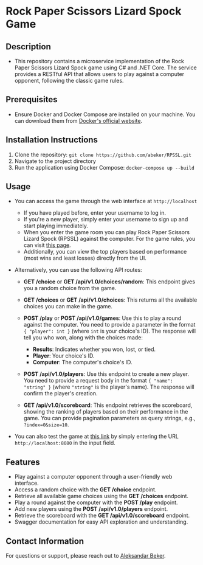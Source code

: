 # Rock Paper Scissors Lizard Spock Game

## Description
- This repository contains a microservice implementation of the Rock Paper Scissors Lizard Spock game using C# and .NET Core. The service provides a RESTful API that allows users to play against a computer opponent, following the classic game rules.

## Prerequisites
- Ensure Docker and Docker Compose are installed on your machine. You can download them from [Docker's official website](https://www.docker.com/get-started).

## Installation Instructions
1. Clone the repository: `git clone https://github.com/abeker/RPSSL.git`
2. Navigate to the project directory
3. Run the application using Docker Compose: `docker-compose up --build`

## Usage
- You can access the game through the web interface at `http://localhost`
  - If you have played before, enter your username to log in.
  - If you're a new player, simply enter your username to sign up and start playing immediately.
  - When you enter the game room you can play Rock Paper Scissors Lizard Spock (RPSSL) against the computer. For the game rules, you can visit [this page](https://www.samkass.com/theories/RPSSL.html).
  - Additionally, you can view the top players based on performance (most wins and least losses) directly from the UI.

- Alternatively, you can use the following API routes:

  - **GET /choice** or **GET /api/v1.0/choices/random**: This endpoint gives you a random choice from the game.
  
  - **GET /choices** or **GET /api/v1.0/choices**: This returns all the available choices you can make in the game.
  
  - **POST /play** or **POST /api/v1.0/games**: Use this to play a round against the computer. You need to provide a parameter in the format `{ "player": int }` (where `int` is your choice's ID). The response will tell you who won, along with the choices made:
    - **Results**: Indicates whether you won, lost, or tied.
    - **Player**: Your choice's ID.
    - **Computer**: The computer's choice's ID.

  - **POST /api/v1.0/players**: Use this endpoint to create a new player. You need to provide a request body in the format `{ "name": "string" }` (where `"string"` is the player's name). The response will confirm the player's creation.
  
  - **GET /api/v1.0/scoreboard**: This endpoint retrieves the scoreboard, showing the ranking of players based on their performance in the game. You can provide pagination parameters as query strings, e.g., `?index=0&size=10`.
 
- You can also test the game at [this link](https://codechallenge.boohma.com/) by simply entering the URL `http://localhost:8080` in the input field.

## Features
- Play against a computer opponent through a user-friendly web interface.
- Access a random choice with the **GET /choice** endpoint.
- Retrieve all available game choices using the **GET /choices** endpoint.
- Play a round against the computer with the **POST /play** endpoint.
- Add new players using the **POST /api/v1.0/players** endpoint.
- Retrieve the scoreboard with the **GET /api/v1.0/scoreboard** endpoint.
- Swagger documentation for easy API exploration and understanding.

## Contact Information
For questions or support, please reach out to [Aleksandar Beker](mailto:acabeker@gmail.com).
